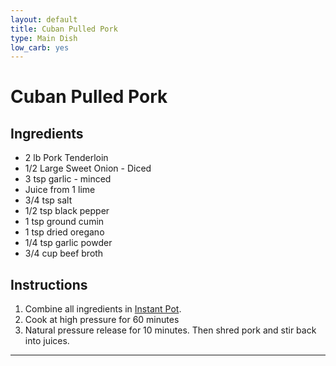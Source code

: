 ```yaml
---
layout: default
title: Cuban Pulled Pork
type: Main Dish
low_carb: yes
---
```


# Cuban Pulled Pork

## Ingredients

- 2 lb Pork Tenderloin
- 1/2 Large Sweet Onion - Diced
- 3 tsp garlic - minced
- Juice from 1 lime
- 3/4 tsp salt
- 1/2 tsp black pepper
- 1 tsp ground cumin
- 1 tsp dried oregano
- 1/4 tsp garlic powder
- 3/4 cup beef broth


## Instructions

1. Combine all ingredients in [Instant Pot](https://amzn.to/2Mzd1ym).
2. Cook at high pressure for 60 minutes
3. Natural pressure release for 10 minutes. Then shred pork and stir back into juices.

***